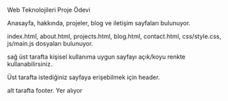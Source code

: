 Web Teknolojileri Proje Ödevi

Anasayfa, hakkında, projeler, blog ve iletişim sayfaları bulunuyor.

index.html, about.html, projects.html, blog.html,
contact.html, css/style.css, js/main.js dosyaları bulunuyor.

sağ üst tarafta kişisel kullanıma uygun sayfayı açık/koyu renkte kullanabilirsiniz.

Üst tarafta istediğiniz sayfaya erişebilmek için header.

alt tarafta footer.
Yer alıyor
